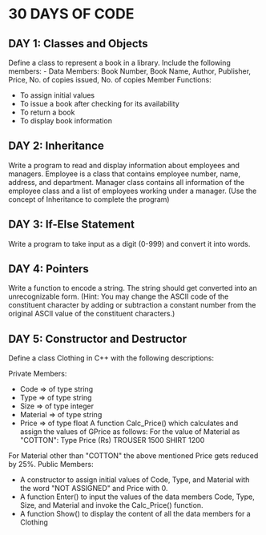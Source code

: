 # 30 DAYS OF CODE

## DAY 1: Classes and Objects
Define a class to represent a book in a library. 
Include the following members: -
Data Members: 
 Book Number, Book Name, Author, Publisher, Price, No. of copies issued, No. of copies
 Member Functions:
 *	To assign initial values 
 *	To issue a book after checking for its availability 
 *	To return a book 
 * To display book information
 
 ## DAY 2: Inheritance
Write a program to read and display information about employees and managers. Employee is a class that contains employee number, name, address, and department. Manager class contains all information of the employee class and a list of employees working under a manager. (Use the concept of Inheritance to complete the program)

## DAY 3: If-Else Statement
Write a program to take input as a digit (0-999) and convert it into words.

## DAY 4: Pointers
Write a function to encode a string. The string should get converted into an unrecognizable form. (Hint: You may change the ASCII code of the constituent character by adding or subtraction a constant number from the original ASCII value of the constituent characters.)

## DAY 5: Constructor and Destructor
Define a class Clothing in C++ with the following descriptions:

Private Members:
 * Code => of type string
 * Type => of type string
 * Size => of type integer
 * Material => of type string
 * Price => of type float
A function Calc_Price() which calculates and assign the values of GPrice as follows:
For the value of Material as "COTTON":
      Type                Price (Rs)
      TROUSER              1500
      SHIRT                1200

For Material other than "COTTON" the above mentioned Price gets reduced by 25%.
Public Members:
 * A constructor to assign initial values of Code, Type, and Material with the word "NOT ASSIGNED" and Price with 0.
 * A function Enter() to input the values of the data members Code, Type, Size, and Material and invoke the Calc_Price() function.
 * A function Show() to display the content of all the data members for a Clothing
